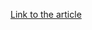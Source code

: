 [Link to the article](https://securelist.com/cactuspete-apt-groups-updated-bisonal-backdoor/97962/)
